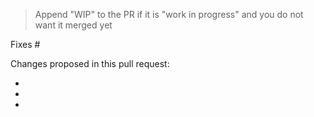 > Append "WIP" to the PR if it is "work in progress" and you do not want it merged yet 

Fixes #

Changes proposed in this pull request:

-
-
-
